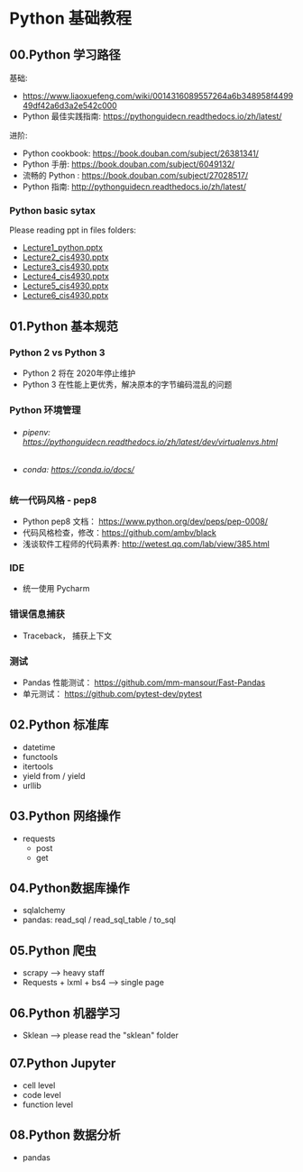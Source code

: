 # Python 基础教程

## 00.Python 学习路径

基础: 
- https://www.liaoxuefeng.com/wiki/0014316089557264a6b348958f449949df42a6d3a2e542c000
- Python 最佳实践指南: https://pythonguidecn.readthedocs.io/zh/latest/    

进阶: 
- Python cookbook: https://book.douban.com/subject/26381341/
- Python 手册: https://book.douban.com/subject/6049132/
- 流畅的 Python : https://book.douban.com/subject/27028517/
- Python 指南: http://pythonguidecn.readthedocs.io/zh/latest/

### Python basic sytax

Please reading ppt in files folders:

- [Lecture1_python.pptx](files/Lecture1_python.pptx)
- [Lecture2_cis4930.pptx](files/Lecture2_cis4930.pptx)
- [Lecture3_cis4930.pptx](files/Lecture3_cis4930.pptx)
- [Lecture4_cis4930.pptx](files/Lecture4_cis4930.pptx)
- [Lecture5_cis4930.pptx](files/Lecture5_cis4930.pptx)
- [Lecture6_cis4930.pptx](files/Lecture6_cis4930.pptx)



## 01.Python 基本规范

### Python 2 vs Python 3
- Python 2 将在 2020年停止维护
- Python 3 在性能上更优秀，解决原本的字节编码混乱的问题

### Python 环境管理
- ###### pipenv: https://pythonguidecn.readthedocs.io/zh/latest/dev/virtualenvs.html

- ###### conda: https://conda.io/docs/

### 统一代码风格 - pep8
- Python pep8 文档： https://www.python.org/dev/peps/pep-0008/
- 代码风格检查，修改：https://github.com/ambv/black
- 浅谈软件工程师的代码素养: http://wetest.qq.com/lab/view/385.html

### IDE
- 统一使用 Pycharm

### 错误信息捕获
- Traceback， 捕获上下文

### 测试
- Pandas 性能测试： https://github.com/mm-mansour/Fast-Pandas
- 单元测试： https://github.com/pytest-dev/pytest

## 02.Python 标准库

- datetime
- functools
- itertools
- yield from / yield
- urllib

## 03.Python 网络操作

- requests
  - post
  - get

## 04.Python数据库操作

- sqlalchemy
- pandas: read_sql / read_sql_table / to_sql

## 05.Python 爬虫

- scrapy --> heavy staff
- Requests + lxml + bs4 --> single page

## 06.Python 机器学习

- Sklean --> please read the "sklean" folder

## 07.Python Jupyter

- cell level 
- code level
- function level

## 08.Python 数据分析

- pandas